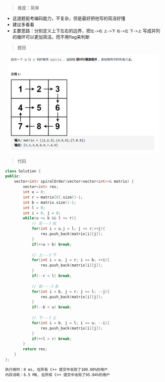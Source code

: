 > 难度：简单

- 这道题挺考编码能力，不复杂，但是最好把他写的简洁好懂
- 建议多看看
- 主要思路：分别定义上下左右的边界，把`左->右` `上->下` `右->左` `下->上` 写成并列的循环可以更加简洁。而不用flag来判断



> 题目
<div align="center" style="zoom:60%"><img src="./pic/54-1.png"></div>


> 代码

```cpp
class Solution {
public:
    vector<int> spiralOrder(vector<vector<int>>& matrix) {
        vector<int> res;
        int u = 0;
        int r = matrix[0].size()-1;
        int b = matrix.size()-1;
        int l = 0;
        int i = 0, j = 0;
        while(u <= b && l <= r){
            // 左---》右
            for(int i = u,j = l; j <= r;++j){
                res.push_back(matrix[i][j]);
            }
            if(++u > b) break;

            // 上---》下
            for(int i = u, j = r; i <= b; ++i){
                res.push_back(matrix[i][j]);
            }
            if(--r < l) break;

            // 右----》左
            for(int i = b, j = r; j >= l; --j){
                res.push_back(matrix[i][j]);
            }
            if(--b < u) break;

            // 下---》上
            for(int i = b, j = l; i >= u; --i){
                res.push_back(matrix[i][j]);
            }
            if(++l > r) break;
        }
        return res;
    }
};
```
```
执行用时：0 ms, 在所有 C++ 提交中击败了100.00%的用户
内存消耗：6.5 MB, 在所有 C++ 提交中击败了95.04%的用户
```